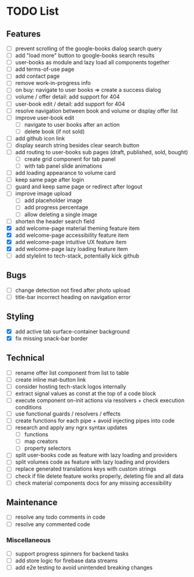 # TODO List

## Features

- [ ] prevent scrolling of the google-books dialog search query
- [ ] add "load more" button to google-books search results
- [ ] user-books as module and lazy load all components together
- [ ] add terms-of-use page
- [ ] add contact page
- [ ] remove work-in-progress info
- [ ] on buy: navigate to user books => create a success dialog
- [ ] volume / offer detail: add support for 404
- [ ] user-book edit / detail: add support for 404
- [ ] resolve navigation between book and volume or display offer list
- [ ] improve user-book edit
  - [ ] navigate to user books after an action
  - [ ] delete book (if not sold)
- [ ] add github icon link
- [ ] display search string besides clear search button
- [ ] add routing to user-books sub pages (draft, published, sold, bought)
  - [ ] create grid component for tab panel
  - [ ] with tab panel slide animations
- [ ] add loading appearance to volume card
- [ ] keep same page after login
- [ ] guard and keep same page or redirect after logout
- [ ] improve image upload
  - [ ] add placeholder image
  - [ ] add progress percentage
  - [ ] allow deleting a single image
- [ ] shorten the header search field
- [x] add welcome-page material theming feature item
- [x] add welcome-page accessibility feature item
- [x] add welcome-page intuitive UX feature item
- [x] add welcome-page lazy loading feature item
- [ ] add stylelint to tech-stack, potentially kick github

## Bugs

- [ ] change detection not fired after photo upload
- [ ] title-bar incorrect heading on navigation error

## Styling

- [x] add active tab surface-container background
- [x] fix missing snack-bar border

## Technical

- [ ] rename offer list component from list to table
- [ ] create inline mat-button link
- [ ] consider hosting tech-stack logos internally
- [ ] extract signal values as const at the top of a code block
- [ ] execute component on-init actions via resolvers + check execution conditions
- [ ] use functional guards / resolvers / effects
- [ ] create functions for each pipe + avoid injecting pipes into code
- [ ] research and apply any ngrx syntax updates
  - [ ] functions
  - [ ] map creators
  - [ ] property selectors
- [ ] split user-books code as feature with lazy loading and providers
- [ ] split volumes code as feature with lazy loading and providers
- [ ] replace generated translations keys with custom strings
- [ ] check if file delete feature works properly, deleting file and all data
- [ ] check material components docs for any missing accessibility

## Maintenance

- [ ] resolve any todo comments in code
- [ ] resolve any commented code

### Miscellaneous

- [ ] support progress spinners for backend tasks
- [ ] add store logic for firebase data streams
- [ ] add e2e testing to avoid unintended breaking changes

